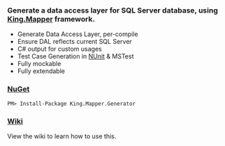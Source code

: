 ### Generate a data access layer for SQL Server database, using [King.Mapper](https://github.com/jefking/King.Mapper) framework.
+ Generate Data Access Layer, per-compile
+ Ensure DAL reflects current SQL Server
+ C# output for custom usages
+ Test Case Generation in [NUnit](http://http://nunit.org/) & MSTest
+ Fully mockable
+ Fully extendable

### [NuGet](https://www.nuget.org/packages/King.Mapper.Generator)
```
PM> Install-Package King.Mapper.Generator
```

### [Wiki](https://github.com/jefking/King.Mapper.Generator/wiki)
View the wiki to learn how to use this.
